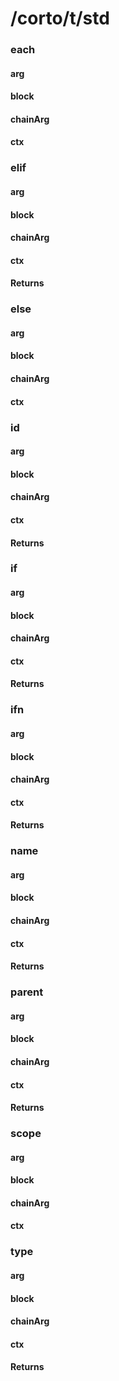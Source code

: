 # /corto/t/std
### each
#### arg
#### block
#### chainArg
#### ctx
### elif
#### arg
#### block
#### chainArg
#### ctx
#### Returns
### else
#### arg
#### block
#### chainArg
#### ctx
### id
#### arg
#### block
#### chainArg
#### ctx
#### Returns
### if
#### arg
#### block
#### chainArg
#### ctx
#### Returns
### ifn
#### arg
#### block
#### chainArg
#### ctx
#### Returns
### name
#### arg
#### block
#### chainArg
#### ctx
#### Returns
### parent
#### arg
#### block
#### chainArg
#### ctx
#### Returns
### scope
#### arg
#### block
#### chainArg
#### ctx
### type
#### arg
#### block
#### chainArg
#### ctx
#### Returns
